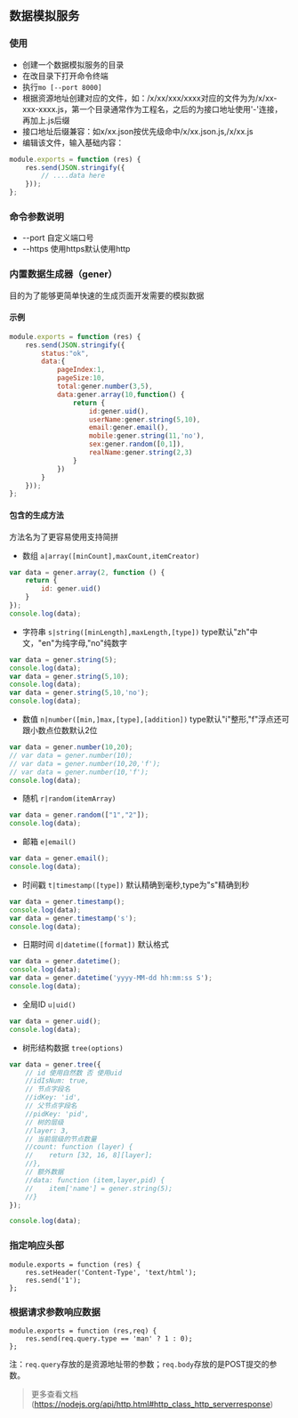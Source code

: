 ## 数据模拟服务

### 使用
+ 创建一个数据模拟服务的目录
+ 在改目录下打开命令终端
+ 执行`mo [--port 8000]`
+ 根据资源地址创建对应的文件，如：/x/xx/xxx/xxxx对应的文件为为/x/xx-xxx-xxxx.js，第一个目录通常作为工程名，之后的为接口地址使用'-'连接，再加上.js后缀
+ 接口地址后缀兼容：如x/xx.json按优先级命中/x/xx.json.js,/x/xx.js
+ 编辑该文件，输入基础内容：

```javascript
module.exports = function (res) {
    res.send(JSON.stringify({
        // ....data here
    }));
};
```

### 命令参数说明

+ --port 自定义端口号
+ --https 使用https默认使用http
 
 
### 内置数据生成器（gener）

目的为了能够更简单快速的生成页面开发需要的模拟数据

#### 示例
```javascript
module.exports = function (res) {
    res.send(JSON.stringify({
        status:"ok",
        data:{
            pageIndex:1,
            pageSize:10,
            total:gener.number(3,5),
            data:gener.array(10,function() {
                return {
                    id:gener.uid(),
                    userName:gener.string(5,10),
                    email:gener.email(),
                    mobile:gener.string(11,'no'),
                    sex:gener.random([0,1]),
                    realName:gener.string(2,3)
                }
            })
        }
    }));
};
```

#### 包含的生成方法

方法名为了更容易使用支持简拼

+ 数组 `a|array([minCount],maxCount,itemCreator)`
```javascript
var data = gener.array(2, function () {
    return {
        id: gener.uid()
    }
});
console.log(data);
````
+ 字符串 `s|string([minLength],maxLength,[type])` type默认"zh"中文，"en"为纯字母,"no"纯数字
```javascript
var data = gener.string(5);
console.log(data);
var data = gener.string(5,10);
console.log(data);
var data = gener.string(5,10,'no');
console.log(data);
````
+ 数值 `n|number([min,]max,[type],[addition])` type默认"i"整形,"f"浮点还可跟小数点位数默认2位
```javascript
var data = gener.number(10,20);
// var data = gener.number(10);
// var data = gener.number(10,20,'f');
// var data = gener.number(10,'f');
console.log(data);
````
+ 随机 `r|random(itemArray)` 
```javascript
var data = gener.random(["1","2"]);
console.log(data);
````
+ 邮箱 `e|email()`
```javascript
var data = gener.email();
console.log(data);
````
+ 时间戳 `t|timestamp([type])` 默认精确到毫秒,type为"s"精确到秒
```javascript
var data = gener.timestamp();
console.log(data);
var data = gener.timestamp('s');
console.log(data);
````
+ 日期时间 `d|datetime([format])` 默认格式
```javascript
var data = gener.datetime();
console.log(data);
var data = gener.datetime('yyyy-MM-dd hh:mm:ss S');
console.log(data);
````
+ 全局ID `u|uid()` 
```javascript
var data = gener.uid();
console.log(data);
````
+ 树形结构数据 `tree(options)` 
```javascript
var data = gener.tree({
    // id 使用自然数 否 使用uid
    //idIsNum: true,
    // 节点字段名
    //idKey: 'id',
    // 父节点字段名
    //pidKey: 'pid',
    // 树的层级
    //layer: 3,
    // 当前层级的节点数量
    //count: function (layer) {
    //    return [32, 16, 8][layer];
    //},
    // 额外数据
    //data: function (item,layer,pid) {
    //    item['name'] = gener.string(5);
    //}
});

console.log(data);
````

### 指定响应头部
```javacript
module.exports = function (res) {
    res.setHeader('Content-Type', 'text/html');
    res.send('1');
};
```

### 根据请求参数响应数据
```javacript
module.exports = function (res,req) {
    res.send(req.query.type == 'man' ? 1 : 0);
};
```
注：`req.query`存放的是资源地址带的参数；`req.body`存放的是POST提交的参数。

> 更多查看文档(https://nodejs.org/api/http.html#http_class_http_serverresponse)

